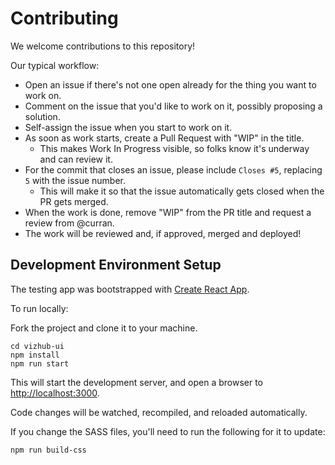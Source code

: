 # Contributing

We welcome contributions to this repository!

Our typical workflow:

 * Open an issue if there's not one open already for the thing you want to work on.
 * Comment on the issue that you'd like to work on it, possibly proposing a solution.
 * Self-assign the issue when you start to work on it.
 * As soon as work starts, create a Pull Request with "WIP" in the title.
   * This makes Work In Progress visible, so folks know it's underway and can review it.
 * For the commit that closes an issue, please include `Closes #5`, replacing `5` with the issue number.
   * This will make it so that the issue automatically gets closed when the PR gets merged.
 * When the work is done, remove "WIP" from the PR title and request a review from @curran.
 * The work will be reviewed and, if approved, merged and deployed!

## Development Environment Setup

The testing app was bootstrapped with [Create React App](https://github.com/facebook/create-react-app).

To run locally:

Fork the project and clone it to your machine.

```
cd vizhub-ui
npm install
npm run start
```

This will start the development server, and open a browser to [http://localhost:3000](http://localhost:3000).

Code changes will be watched, recompiled, and reloaded automatically.

If you change the SASS files, you'll need to run the following for it to update:

```
npm run build-css
```
